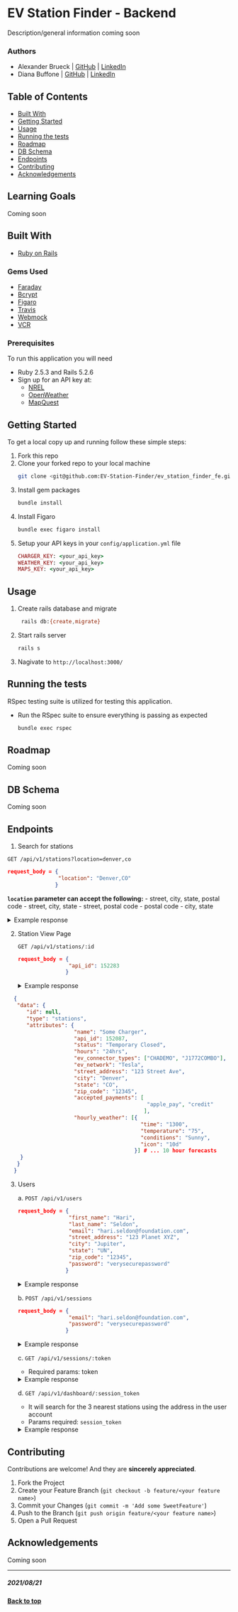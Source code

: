 # EV Station Finder - Backend
Description/general information coming soon

### Authors
- Alexander Brueck | [GitHub](https://github.com/brueck1988) | [LinkedIn](https://www.linkedin.com/in/brueck1988/)
- Diana Buffone | [GitHub](https://github.com/Diana20920) |
  [LinkedIn](https://www.linkedin.com/in/dianabuffone/)

## Table of Contents
  - [Built With](#built-with)
  - [Getting Started](#getting-started)
  - [Usage](#usage)
  - [Running the tests](#running-the-tests)
  - [Roadmap](#roadmap)
  - [DB Schema](#db-schema)
  - [Endpoints](#endpoints)
  - [Contributing](#contributing)
  - [Acknowledgements](#acknowledgements)

## Learning Goals
Coming soon

## Built With

* [Ruby on Rails](https://rubyonrails.org)

### Gems Used
- [Faraday](https://github.com/lostisland/faraday)
- [Bcrypt](https://github.com/bcrypt-ruby/bcrypt-ruby)
- [Figaro](https://github.com/laserlemon/figaro)
- [Travis](https://github.com/travis-ci/travis.rb)
- [Webmock](https://github.com/bblimke/webmock)
- [VCR](https://github.com/vcr/vcr)


<!-- ## Service Oriented Architecture Diagram -->
### Prerequisites

To run this application you will need
* Ruby 2.5.3 and Rails 5.2.6
* Sign up for an API key at:
  - [NREL](https://developer.nrel.gov/signup/)  
  - [OpenWeather](https://home.openweathermap.org/users/sign_up)
  - [MapQuest](https://developer.mapquest.com/user/register)

## Getting Started

To get a local copy up and running follow these simple steps:
1. Fork this repo
2. Clone your forked repo to your local machine
   ```sh
   git clone <git@github.com:EV-Station-Finder/ev_station_finder_fe.git>
   ```
3. Install gem packages
   ```sh
   bundle install
   ```
4. Install Figaro
   ```sh
   bundle exec figaro install
   ```
6. Setup your API keys in your `config/application.yml` file
   ```ruby
   CHARGER_KEY: <your_api_key>
   WEATHER_KEY: <your_api_key>
   MAPS_KEY: <your_api_key>
   ```

## Usage
   1. Create rails database and migrate
       ```sh
        rails db:{create,migrate}
       ```
   2. Start rails server
       ```sh
       rails s
       ```
   3. Nagivate to `http://localhost:3000/`

## Running the tests
RSpec testing suite is utilized for testing this application.
- Run the RSpec suite to ensure everything is passing as expected
  ```sh
  bundle exec rspec
  ```

## Roadmap
 Coming soon

 <!-- See the [open issues]() for a list of proposed features (and known issues). -->

## DB Schema
Coming soon

## Endpoints
1. Search for stations

  `GET /api/v1/stations?location=denver,co`

  ```json
  request_body = {
                  "location": "Denver,CO"
                 }
  ```
  **`location` parameter can accept the following:**
      - street, city, state, postal code
      - street, city, state
      - street, postal code
      - postal code
      - city, state

  <details>
  <summary>Example response </summary>

  ```json
    {
      "data": {
          "id": null,
          "type": "stations",
          "attributes":[{
                          "name": "Denver Supercharger",
                          "api_id": 152087,
                          "distance": 1.7,
                          "status": "Open",
                          "hours": "9-5, M-F",
                          "ev_network": "Tesla",
                          "street_address": "1456 Smith Road",
                          "city": "Denver",
                          "state": "CO",
                          "zip_code": "80289"
                        },
                        {
                          "name": "Golden Supercharger",
                          "api_id": 252687,
                          "distance": 8.7,
                          "status": "Open",
                          "hours": "9-5, M-F",
                          "ev_network": "Tesla",
                          "street_address": "1456 Smith Road",
                          "city": "Golden",
                          "state": "CO",
                          "zip_code": "80401"
                        },
                        ....up to 20 results
                      ]
              }
    }
  ```
  </details>


2. Station View Page

    `GET /api/v1/stations/:id`
    ```json
    request_body = {
                    "api_id": 152283
                   }
    ```

    <details>
    <summary>Example response </summary>

  ```json
    { 
     "data": {
        "id": null,
        "type": "stations", 
        "attributes": {
                       "name": "Some Charger", 
                       "api_id": 152087,
                       "status": "Temporary Closed",
                       "hours": "24hrs",
                       "ev_connector_types": ["CHADEMO", "J1772COMBO"],
                       "ev_network": "Tesla",
                       "street_address": "123 Street Ave",
                       "city": "Denver",
                       "state": "CO",
                       "zip_code": "12345",
                       "accepted_payments": [
                                              "apple_pay", "credit"
                                             ],
                       "hourly_weather": [{
                                            "time": "1300",
                                            "temperature": "75",
                                            "conditions": "Sunny",
                                            "icon": "10d"
                                          }] # ... 10 hour forecasts
      }
     }
    }
  ```
  </details>


3. Users

    a. `POST /api/v1/users`
      ```json
      request_body = {
                      "first_name": "Hari",
                      "last_name": "Seldon",
                      "email": "hari.seldon@foundation.com",
                      "street_address": "123 Planet XYZ",
                      "city": "Jupiter",
                      "state": "UN",
                      "zip_code": "12345",
                      "password": "verysecurepassword"
                     }
      ```
      <details>
      <summary>Example response </summary>

      ```json
        { 
         "data": {
            "token": "eyJhbGciOiJIUzI1N/J9.eyJ1c5VyX2lkIjo5N30.Dbrd03NdQJu2Ko_vF8hONHP2Yk-LLJuDc5M2znBa4dI",
            "type": "user", 
         }
        }
      ```
      </details>

    b. `POST /api/v1/sessions`
      ```json
      request_body = {
                      "email": "hari.seldon@foundation.com",
                      "password": "verysecurepassword"
                     }
      ```
      <details>
      <summary>Example response </summary>

      ```json
        { 
          "data": {
              "token": "eyJhbGciOiJIUzI1N/J9.eyJ1c5VyX2lkIjo5N30.Dbrd03NdQJu2Ko_vF8hONHP2Yk-LLJuDc5M2znBa4dI",
              "type": "user", 
         }
        }
      ```
      </details>

    c. `GET /api/v1/sessions/:token`
      - Required params: token
      <details>
      <summary>Example response </summary>

      ```json
        { 
          "data": {
              "token": "eyJhbGciOiJIUzI1N/J9.eyJ1c5VyX2lkIjo5N30.Dbrd03NdQJu2Ko_vF8hONHP2Yk-LLJuDc5M2znBa4dI",
              "type": "user", 
         }
        }
      ```
      </details>

    d. `GET /api/v1/dashboard/:session_token`
      - It will search for the 3 nearest stations using the address in the user account
      - Params required: `session_token`

      <details>
      <summary>Example response </summary>

      ```json
        { 
         "data": {
            "id": 5,
            "type": "user_get_stations", 
            "attributes": {
              "user": {
                "email": "hari.seldon@foundation.com",
                "street_address": "123 Planet XYZ",
                "city": "Jupiter",
                "state": "UN",
                "zip_code": "12345"
              },
              "nearest_stations": [{
                              "name": "Denver Supercharger",
                              "api_id": 152087,
                              "distance": 1.7,
                              "status": "Open",
                              "hours": "9-5, M-F",
                              "ev_network": "Tesla",
                              "street_address": "1456 Smith Road",
                              "city": "Denver",
                              "state": "CO",
                              "zip_code": "80289"
                            },
                            {
                              "name": "Golden Supercharger",
                              "api_id": 252687,
                              "distance": 8.7,
                              "status": "Open",
                              "hours": "9-5, M-F",
                              "ev_network": "Tesla",
                              "street_address": "1456 Smith Road",
                              "city": "Golden",
                              "state": "CO",
                              "zip_code": "80401"
                            },
                            {
                              "name": "The Best Supercharger",
                              "api_id": 259787,
                              "distance": 9.7,
                              "status": "Open",
                              "hours": "9-5, M-F",
                              "ev_network": "Tesla",
                              "street_address": "1456 John Deer Road",
                              "city": "Golden",
                              "state": "CO",
                              "zip_code": "80401"
                            }],
              "favorite_stations": [{
                              "name": "Denver Supercharger",
                              "api_id": 152087,
                              "distance": 1.7,
                              "status": "Open",
                              "hours": "9-5, M-F",
                              "ev_network": "Tesla",
                              "street_address": "1456 Smith Road",
                              "city": "Denver",
                              "state": "CO",
                              "zip_code": "80289"
                            },
                            {
                              "name": "The Best Supercharger",
                              "api_id": 259787,
                              "distance": 9.7,
                              "status": "Open",
                              "hours": "9-5, M-F",
                              "ev_network": "Tesla",
                              "street_address": "1456 John Deer Road",
                              "city": "Golden",
                              "state": "CO",
                              "zip_code": "80401"
                            }]
                         }
                      }
                    }
      ```
      </details>

## Contributing

   Contributions are welcome! And they are **sincerely appreciated**.

   1. Fork the Project
   2. Create your Feature Branch (`git checkout -b feature/<your feature name>`)
   3. Commit your Changes (`git commit -m 'Add some SweetFeature'`)
   4. Push to the Branch (`git push origin feature/<your feature name>`)
   5. Open a Pull Request

## Acknowledgements
Coming soon

**************************************************************************
##### 2021/08/21
**[Back to top](#table-of-contents)**
